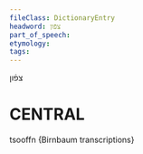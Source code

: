 ```yaml
---
fileClass: DictionaryEntry
headword: צפֿון
part_of_speech: 
etymology: 
tags: 
---
```

צפֿון

CENTRAL
========

tsooffn {Birnbaum transcriptions}